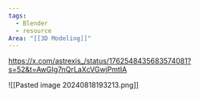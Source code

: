```yaml
---
tags:
  - Blender
  - resource
Area: "[[3D Modeling]]"
---
```


https://x.com/astrexis_/status/1762548435683574081?s=52&t=AwGIg7nQrLaXcVGwjPmtIA

![[Pasted image 20240818193213.png]]